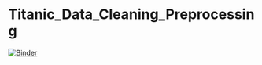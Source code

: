 # Titanic_Data_Cleaning_Preprocessing
[![Binder](https://mybinder.org/badge_logo.svg)](https://mybinder.org/v2/gh/Amandea96/Titanic_Data_Cleaning_Preprocessing/main)
